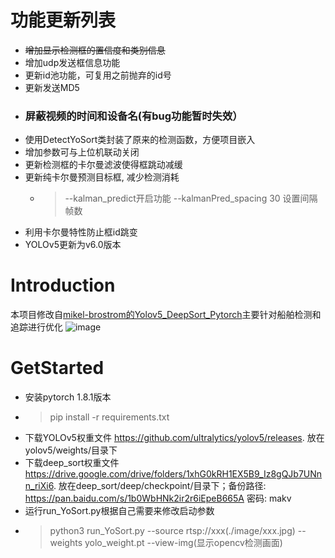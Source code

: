 
# 功能更新列表
- ~~增加显示检测框的置信度和类别信息~~
- 增加udp发送框信息功能
- 更新id池功能，可复用之前抛弃的id号
- 更新发送MD5
- ### 屏蔽视频的时间和设备名(有bug功能暂时失效）
- 使用DetectYoSort类封装了原来的检测函数，方便项目嵌入
- 增加参数可与上位机联动关闭
- 更新检测框的卡尔曼滤波使得框跳动减缓
- 更新纯卡尔曼预测目标框, 减少检测消耗
  - > --kalman_predict开启功能 --kalmanPred_spacing 30 设置间隔帧数
- 利用卡尔曼特性防止框id跳变
- YOLOv5更新为v6.0版本


# Introduction
本项目修改自[mikel-brostrom的Yolov5_DeepSort_Pytorch](https://github.com/mikel-brostrom/Yolov5_DeepSort_Pytorch)主要针对船舶检测和追踪进行优化
![image](https://user-images.githubusercontent.com/23237287/119972135-6f8ea480-bfe4-11eb-877c-46f504c68576.png)




# GetStarted
- 安装pytorch 1.8.1版本
- > pip install -r requirements.txt
- 下载YOLOv5权重文件 https://github.com/ultralytics/yolov5/releases. 放在 yolov5/weights/目录下
- 下载deep_sort权重文件 https://drive.google.com/drive/folders/1xhG0kRH1EX5B9_Iz8gQJb7UNnn_riXi6. 放在deep_sort/deep/checkpoint/目录下；备份路径: https://pan.baidu.com/s/1b0WbHNk2ir2r6iEpeB665A  密码: makv
- 运行run_YoSort.py根据自己需要来修改启动参数
- > python3 run_YoSort.py --source rtsp://xxx(./image/xxx.jpg) --weights yolo_weight.pt --view-img(显示opencv检测画面)
